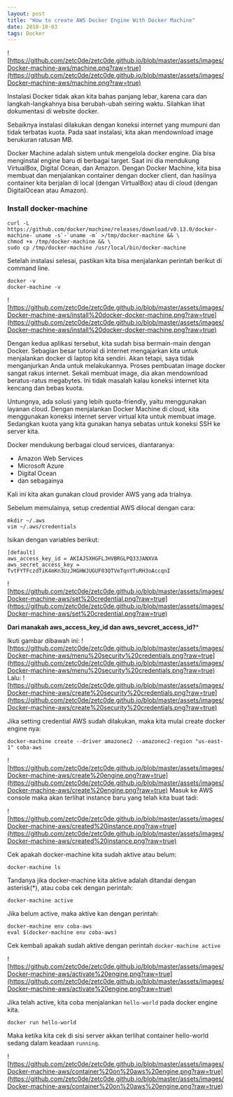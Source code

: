 ```yaml
---
layout: post
title: "How to create AWS Docker Engine With Docker Machine"
date: 2018-10-03
tags: Docker
---
```

![https://github.com/zetc0de/zetc0de.github.io/blob/master/assets/images/Docker-machine-aws/machine.png?raw=true](https://github.com/zetc0de/zetc0de.github.io/blob/master/assets/images/Docker-machine-aws/machine.png?raw=true)

Instalasi Docker tidak akan kita bahas panjang lebar, karena cara dan langkah-langkahnya bisa berubah-ubah seiring waktu. Silahkan lihat dokumentasi di website docker.

Sebaiknya instalasi dilakukan dengan koneksi internet yang mumpuni dan tidak terbatas kuota. Pada saat instalasi, kita akan mendownload image berukuran ratusan MB.

Docker Machine adalah sistem untuk mengelola docker engine. Dia bisa menginstal engine baru di berbagai target. Saat ini dia mendukung VirtualBox, Digital Ocean, dan Amazon. Dengan Docker Machine, kita bisa membuat dan menjalankan container dengan docker client, dan hasilnya container kita berjalan di local (dengan VirtualBox) atau di cloud (dengan DigitalOcean atau Amazon).

### Install docker-machine
```
curl -L https://github.com/docker/machine/releases/download/v0.13.0/docker-machine-`uname -s`-`uname -m` >/tmp/docker-machine && \
chmod +x /tmp/docker-machine && \
sudo cp /tmp/docker-machine /usr/local/bin/docker-machine
```

Setelah instalasi selesai, pastikan kita bisa menjalankan perintah berikut di command line.
```
docker -v
docker-machine -v
```
![https://github.com/zetc0de/zetc0de.github.io/blob/master/assets/images/Docker-machine-aws/install%20docker-docker-machine.png?raw=true](https://github.com/zetc0de/zetc0de.github.io/blob/master/assets/images/Docker-machine-aws/install%20docker-docker-machine.png?raw=true)

Dengan kedua aplikasi tersebut, kita sudah bisa bermain-main dengan Docker. Sebagian besar tutorial di internet mengajarkan kita untuk menjalankan docker di laptop kita sendiri. Akan tetapi, saya tidak menganjurkan Anda untuk melakukannya. Proses pembuatan image docker sangat rakus internet. Sekali membuat image, dia akan mendownload beratus-ratus megabytes. Ini tidak masalah kalau koneksi internet kita kencang dan bebas kuota.

Untungnya, ada solusi yang lebih quota-friendly, yaitu menggunakan layanan cloud. Dengan menjalankan Docker Machine di cloud, kita menggunakan koneksi internet server virtual kita untuk membuat image. Sedangkan kuota yang kita gunakan hanya sebatas untuk koneksi SSH ke server kita.

Docker mendukung berbagai cloud services, diantaranya:

- Amazon Web Services
- Microsoft Azure
- Digital Ocean
- dan sebagainya

Kali ini kita akan gunakan cloud provider AWS yang ada trialnya.

Sebelum memulainya, setup credential AWS dilocal dengan cara:
```
mkdir ~/.aws
vim ~/.aws/credentials
```
Isikan dengan variables berikut:
```
[default]
aws_access_key_id = AKIAJSXHGFLJHVBRGLPQ33JANXVA
aws_secret_access_key = TvtFYTFczdTiK4mKn3UzJHGHWJUGUF03QTVeTqnYTuRH3oAccqnI
```
![https://github.com/zetc0de/zetc0de.github.io/blob/master/assets/images/Docker-machine-aws/set%20credential.png?raw=true](https://github.com/zetc0de/zetc0de.github.io/blob/master/assets/images/Docker-machine-aws/set%20credential.png?raw=true)

**Dari manakah aws_access_key_id dan aws_sevcret_access_id?***

Ikuti gambar dibawah ini:
![https://github.com/zetc0de/zetc0de.github.io/blob/master/assets/images/Docker-machine-aws/menu%20security%20credentials.png?raw=true](https://github.com/zetc0de/zetc0de.github.io/blob/master/assets/images/Docker-machine-aws/menu%20security%20credentials.png?raw=true)
Lalu:
![https://github.com/zetc0de/zetc0de.github.io/blob/master/assets/images/Docker-machine-aws/create%20security%20credentials.png?raw=true](https://github.com/zetc0de/zetc0de.github.io/blob/master/assets/images/Docker-machine-aws/create%20security%20credentials.png?raw=true)

Jika setting credential AWS sudah dilakukan, maka kita mulai create docker engine nya:

```
docker-machine create --driver amazonec2 --amazonec2-region "us-east-1" coba-aws
```
![https://github.com/zetc0de/zetc0de.github.io/blob/master/assets/images/Docker-machine-aws/create%20engine.png?raw=true](https://github.com/zetc0de/zetc0de.github.io/blob/master/assets/images/Docker-machine-aws/create%20engine.png?raw=true)
Masuk ke AWS console maka akan terlihat instance baru yang telah kita buat tadi:

![https://github.com/zetc0de/zetc0de.github.io/blob/master/assets/images/Docker-machine-aws/created%20instance.png?raw=true](https://github.com/zetc0de/zetc0de.github.io/blob/master/assets/images/Docker-machine-aws/created%20instance.png?raw=true)

Cek apakah docker-machine kita sudah aktive atau belum:
```
docker-machine ls
```
Tandanya jika docker-machine kita aktive adalah ditandai dengan asterisk(\*), atau coba cek dengan perintah:
```
docker-machine active
```

Jika belum active, maka aktive kan dengan perintah:
```
docker-machine env coba-aws
eval $(docker-machine env coba-aws)
```
Cek kembali apakah sudah aktive dengan perintah `docker-machine active`

![https://github.com/zetc0de/zetc0de.github.io/blob/master/assets/images/Docker-machine-aws/activate%20engine.png?raw=true](https://github.com/zetc0de/zetc0de.github.io/blob/master/assets/images/Docker-machine-aws/activate%20engine.png?raw=true)

Jika telah active, kita coba menjalankan `hello-world` pada docker engine kita.
```
docker run hello-world
```

Maka ketika kita cek di sisi server akkan terlihat container hello-world sedang dalam keadaan `running`.

![https://github.com/zetc0de/zetc0de.github.io/blob/master/assets/images/Docker-machine-aws/container%20on%20aws%20engine.png?raw=true](https://github.com/zetc0de/zetc0de.github.io/blob/master/assets/images/Docker-machine-aws/container%20on%20aws%20engine.png?raw=true)

